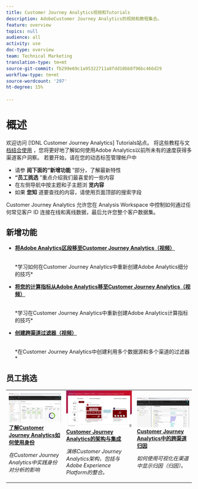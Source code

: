 ```yaml
---
title: Customer Journey Analytics视频和Tutorials
description: AdobeCustomer Journey Analytics的视频和教程集合。
feature: overview
topics: null
audience: all
activity: use
doc-type: overview
team: Technical Marketing
translation-type: tm+mt
source-git-commit: fb299e69c1a95322711a8fdd10bb8f96bc466d29
workflow-type: tm+mt
source-wordcount: '297'
ht-degree: 15%

---
```



# 概述

欢迎访问 [!DNL Customer Journey Analytics] Tutorials站点。  将这些教程与文 [档结合使用](https://docs.adobe.com/content/help/zh-Hans/analytics-platform/using/cja-landing.html) ，您将更好地了解如何使用Adobe Analytics以前所未有的速度获得多渠道客户洞察。  若要开始，请在您的动态标签管理帐户中

* 请参 **阅下面的“新增功能** ”部分，了解最新特性
* **“员工挑选** ”重点介绍我们最喜爱的一些内容
* 在左侧导航中按主题和子主题浏 **览内容**
* 如果 **您知** 道要查找的内容，请使用页面顶部的搜索字段

Customer Journey Analytics 允许您在 Analysis Workspace 中控制如何通过任何常见客户 ID 连接在线和离线数据，最后允许您整个客户数据集。

## 新增功能

* **[将Adobe Analytics区段移至Customer Journey Analytics（视频）](/help/moving-adobe-analytics-segments-to-customer-journey-analytics.md)**

   <br>
   *学习如何在Customer Journey Analytics中重新创建Adobe Analytics细分的技巧*

* **[将您的计算指标从Adobe Analytics移至Customer Journey Analytics（视频）](/help/moving-your-calculated-metrics-from-adobe-analytics-to-customer-journey-analytics.md)**

   <br>
   *学习在Customer Journey Analytics中重新创建Adobe Analytics计算指标的技巧*

* **[创建跨渠道过滤器（视频）](/help/creating-cross-channel-filters-in-customer-journey-analytics.md)**

   <br>
   *在Customer Journey Analytics中创建利用多个数据源和多个渠道的过滤器*

## 员工挑选

<table>
<tr>
  <td>
    <a href="/help/understanding-how-customer-journey-analytics-uses-identity.md">
      <img alt="了解CJA如何使用身份" src="assets/30750.jpg" />
    </a>
    <div>
      <a href="/help/understanding-how-customer-journey-analytics-uses-identity.md">
    <strong>了解Customer Journey Analytics如何使用身份</strong>
    </a>
    </div>
    <p>
    <em>在Customer Journey Analytics中实践身份对分析的影响</em>
    <p>
  </td>
   <td>
    <a href="/help/architecture-and-integrations-of-cja.md">
      <img alt="Customer Journey Analytics的架构与集成" src="assets/32483.jpg" />
    </a>
    <div>
      <a href="/help/architecture-and-integrations-of-cja.md">
    <strong>Customer Journey Analytics的架构与集成</strong>
    </a>
    </div>
    <p>
    <em>演练Customer Journey Analytics架构，包括与Adobe Experience Platform的整合。</em>
    <p>
  </td>
  <td>
    <a href="/help/cross-channel-attribution-in-customer-journey-analytics.md">
      <img alt="Customer Journey Analytics中的跨渠道归因" src="assets/31772.jpg" />
    </a>
    <div>
      <a href="/help/cross-channel-attribution-in-customer-journey-analytics.md">
    <strong>Customer Journey Analytics中的跨渠道归因</strong>
    </a>
    </div>
    <p>
    <em>如何使用可视化在渠道中显示归因（归因）。</em>
    <p>
  </td>
</tr>
</table>

